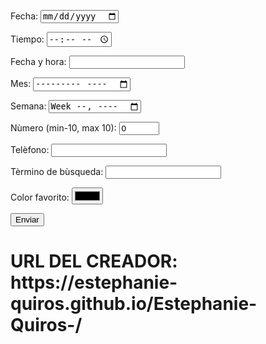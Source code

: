  <p>

Fecha: <input type="date" name="date_control" />

</p>

 

<p>

Tiempo: <input type="time" name="time_control" />

</p>

 

<p>

Fecha y hora: <input type="datetime" name="datetime_control" />

</p>

 

<p>

Mes: <input type="month" name="month_control" />

</p>

 

<p>

Semana: <input type="week" name="week_control" />

</p>

 

<p>

Nùmero (min-10, max 10): <input type="number" name="number_control" min="-10" max="10" value="0" />

</p>

 

<p>

Telèfono: <input type="tel" name="tel_control" />

</p>

 

<p>

Tèrmino de bùsqueda: <input type="search" name="search_control" />

</p>

 

<p>

Color favorito: <input type="color" name="color_control" />

</p>

 

<p>

<input type="submit" value="Enviar" />

</p>

</form>

</body>

</html>

<p>

<h1>URL DEL CREADOR: https://estephanie-quiros.github.io/Estephanie-Quiros-/

 

